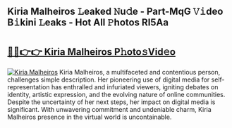 ## Kiria Malheiros 𝙻eaked 𝙽u𝚍e - Part-MqG 𝚅𝚒deo B𝚒kini 𝙻eaks - Hot All 𝙿hotos RI5Aa

# <h2><a href="http://ld0ikh.urlbe.top/?page=Kiria+Malheiros">🔗🔗👉👉 Kiria Malheiros P𝚑oto𝚜Vid𝚎o</a></h2>

[![Kiria Malheiros](https://i.imgur.com/eBuTRDB.gif)](http://ld0ikh.urlbe.top/?page=Kiria+Malheiros)
Kiria Malheiros, a multifaceted and contentious person, challenges simple description. Her pioneering use of digital media for self-representation has enthralled and infuriated viewers, igniting debates on identity, artistic expression, and the evolving nature of online communities. Despite the uncertainty of her next steps, her impact on digital media is significant. With unwavering commitment and undeniable charm, Kiria Malheiros presence in the virtual world is uncontainable.
